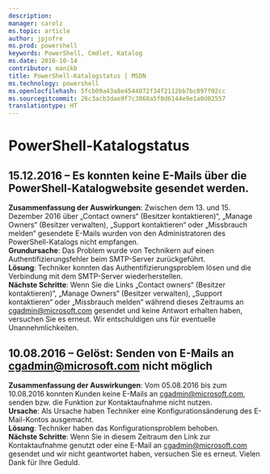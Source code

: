 ```yaml
---
description: 
manager: carolz
ms.topic: article
author: jpjofre
ms.prod: powershell
keywords: PowerShell, Cmdlet, Katalog
ms.date: 2016-10-14
contributor: manikb
title: PowerShell-Katalogstatus | MSDN
ms.technology: powershell
ms.openlocfilehash: 5fcb09a43a8e4544072f34f2112bb7bc097f02cc
ms.sourcegitcommit: 26c3acb3dae9f7c3868a5f0d6144e9e1a0d02557
translationtype: HT
---
```

<a name="powershell-gallery-status"></a>PowerShell-Katalogstatus
=========================

## <a name="12152016---unable-to-send-emails-via-powershellgallery-website"></a>15.12.2016 – Es konnten keine E-Mails über die PowerShell-Katalogwebsite gesendet werden.

__Zusammenfassung der Auswirkungen__: Zwischen dem 13. und 15. Dezember 2016 über „Contact owners“ (Besitzer kontaktieren)“, „Manage Owners“ (Besitzer verwalten), „Support kontaktieren“ oder „Missbrauch melden“ gesendete E-Mails wurden von den Administratoren des PowerShell-Katalogs nicht empfangen.  
__Grundursache__: Das Problem wurde von Technikern auf einen Authentifizierungsfehler beim SMTP-Server zurückgeführt.  
__Lösung__: Techniker konnten das Authentifizierungsproblem lösen und die Verbindung mit dem SMTP-Server wiederherstellen.  
__Nächste Schritte__: Wenn Sie die Links „Contact owners“ (Besitzer kontaktieren)“, „Manage Owners“ (Besitzer verwalten), „Support kontaktieren“ oder „Missbrauch melden“ während dieses Zeitraums an cgadmin@microsoft.com gesendet und keine Antwort erhalten haben, versuchen Sie es erneut. Wir entschuldigen uns für eventuelle Unannehmlichkeiten.   


## <a name="8102016---resolved-unable-to-send-emails-to-cgadminmicrosoftcom"></a>10.08.2016 – Gelöst: Senden von E-Mails an cgadmin@microsoft.com nicht möglich
__Zusammenfassung der Auswirkungen__: Vom 05.08.2016 bis zum 10.08.2016 konnten Kunden keine E-Mails an cgadmin@microsoft.com, senden bzw. die Funktion zur Kontaktaufnahme nicht nutzen.  
__Ursache__: Als Ursache haben Techniker eine Konfigurationsänderung des E-Mail-Kontos ausgemacht.  
__Lösung__: Techniker haben das Konfigurationsproblem behoben.  
__Nächste Schritte__: Wenn Sie in diesem Zeitraum den Link zur Kontaktaufnahme genutzt oder eine E-Mail an cgadmin@microsoft.com gesendet und wir nicht geantwortet haben, versuchen Sie es erneut. Vielen Dank für Ihre Geduld.


